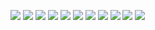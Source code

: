 ![](https://magnificentshadershome.files.wordpress.com/2023/06/screenshot_2023-06-09_170154.jpg?w=1024)
![](https://magnificentshadershome.files.wordpress.com/2023/06/screenshot_2023-06-09_165148.jpg?w=1024)
![](https://magnificentshadershome.files.wordpress.com/2023/06/screenshot_2023-06-09_165037.jpg?w=1024)
![](https://magnificentshadershome.files.wordpress.com/2023/06/screenshot_2023-06-09_170319.jpg?w=1024)
![](https://magnificentshadershome.files.wordpress.com/2023/06/screenshot_2023-06-09_084051.jpg?w=1024)
![](https://magnificentshadershome.files.wordpress.com/2023/06/20230609_192603.jpg?w=1024)
![](https://magnificentshadershome.files.wordpress.com/2023/06/screenshot_2023-06-11-13-05-57-718_com.google.android.apps_.photos7e2.jpg?w=1024)
![](https://magnificentshadershome.files.wordpress.com/2023/06/screenshot_2023-06-11-13-05-44-306_com.google.android.apps_.photos7e2.jpg?w=1024)
![](https://magnificentshadershome.files.wordpress.com/2023/06/screenshot_2023-06-11-13-06-21-003_com.google.android.apps_.photos7e2.jpg?w=1024)
![](https://magnificentshadershome.files.wordpress.com/2023/06/screenshot_2023-06-09_084051.jpg?w=1024)
![](https://magnificentshadershome.files.wordpress.com/2023/06/screenshot_2023-06-09_165037.jpg?w=1024)
